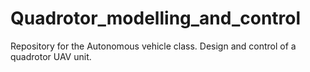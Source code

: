 # Quadrotor_modelling_and_control
Repository for the Autonomous vehicle class. Design and control of a quadrotor UAV unit. 
